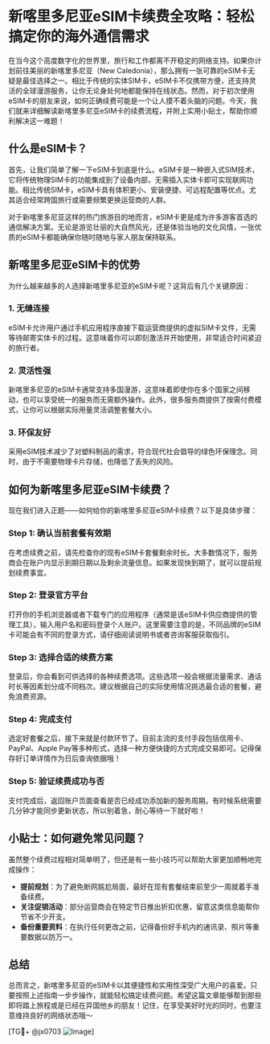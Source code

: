 # 新喀里多尼亚eSIM卡续费全攻略：轻松搞定你的海外通信需求

在当今这个高度数字化的世界里，旅行和工作都离不开稳定的网络支持。如果你计划前往美丽的新喀里多尼亚（New Caledonia），那么拥有一张可靠的eSIM卡无疑是最佳选择之一。相比于传统的实体SIM卡，eSIM卡不仅携带方便，还支持灵活的全球漫游服务，让你无论身处何地都能保持在线状态。然而，对于初次使用eSIM卡的朋友来说，如何正确续费可能是一个让人摸不着头脑的问题。今天，我们就来详细解读新喀里多尼亚eSIM卡的续费流程，并附上实用小贴士，帮助你顺利解决这一难题！

## 什么是eSIM卡？

首先，让我们简单了解一下eSIM卡到底是什么。eSIM卡是一种嵌入式SIM技术，它将传统物理SIM卡的功能集成到了设备内部，无需插入实体卡即可实现联网功能。相比传统SIM卡，eSIM卡具有体积更小、安装便捷、可远程配置等优点。尤其适合经常跨国旅行或需要频繁更换运营商的人群。

对于新喀里多尼亚这样的热门旅游目的地而言，eSIM卡更是成为许多游客首选的通信解决方案。无论是游览壮丽的大自然风光，还是体验当地的文化风情，一张优质的eSIM卡都能确保你随时随地与家人朋友保持联系。

## 新喀里多尼亚eSIM卡的优势

为什么越来越多的人选择新喀里多尼亚的eSIM卡呢？这背后有几个关键原因：

### 1. **无缝连接**
   eSIM卡允许用户通过手机应用程序直接下载运营商提供的虚拟SIM卡文件，无需等待邮寄实体卡的过程。这意味着你可以即刻激活并开始使用，非常适合时间紧迫的旅行者。

### 2. **灵活性强**
   新喀里多尼亚的eSIM卡通常支持多国漫游，这意味着即使你在多个国家之间移动，也可以享受统一的服务而无需额外操作。此外，很多服务商提供了按需付费模式，让你可以根据实际用量灵活调整套餐大小。

### 3. **环保友好**
   采用eSIM技术减少了对塑料制品的需求，符合现代社会倡导的绿色环保理念。同时，由于不需要物理卡片存储，也降低了丢失的风险。

## 如何为新喀里多尼亚eSIM卡续费？

现在我们进入正题——如何给你的新喀里多尼亚eSIM卡续费？以下是具体步骤：

### Step 1: 确认当前套餐有效期
在考虑续费之前，请先检查你的现有eSIM卡套餐剩余时长。大多数情况下，服务商会在账户内显示到期日期以及剩余流量信息。如果发现快到期了，就可以提前规划续费事宜。

### Step 2: 登录官方平台
打开你的手机浏览器或者下载专门的应用程序（通常是该eSIM卡供应商提供的管理工具），输入用户名和密码登录个人账户。这里需要注意的是，不同品牌的eSIM卡可能会有不同的登录方式，请仔细阅读说明书或者咨询客服获取指引。

### Step 3: 选择合适的续费方案
登录后，你会看到可供选择的各种续费选项。这些选项一般会根据流量需求、通话时长等因素划分成不同档次。建议根据自己的实际使用情况挑选最合适的套餐，避免浪费资源。

### Step 4: 完成支付
选定好套餐之后，接下来就是付款环节了。目前主流的支付手段包括信用卡、PayPal、Apple Pay等多种形式，选择一种方便快捷的方式完成交易即可。记得保存好订单详情作为日后查询依据哦！

### Step 5: 验证续费成功与否
支付完成后，返回账户页面查看是否已经成功添加新的服务周期。有时候系统需要几分钟才能同步更新状态，所以别着急，耐心等待一下就好啦！

## 小贴士：如何避免常见问题？

虽然整个续费过程相对简单明了，但还是有一些小技巧可以帮助大家更加顺畅地完成操作：

- **提前规划**：为了避免断网尴尬局面，最好在现有套餐结束前至少一周就着手准备续费。
- **关注促销活动**：部分运营商会在特定节日推出折扣优惠，留意这类信息能帮你节省不少开支。
- **备份重要资料**：在执行任何更改之前，记得备份好手机内的通讯录、照片等重要数据以防万一。

## 总结

总而言之，新喀里多尼亚的eSIM卡以其便捷性和实用性深受广大用户的喜爱。只要按照上述指南一步步操作，就能轻松搞定续费问题。希望这篇文章能够帮到那些即将踏上旅程或是已经在异国他乡的朋友！记住，在享受美好时光的同时，也要注意维持良好的网络状态哦～

[TG💪+ @jx0703 ![Image](https://github.com/user-attachments/assets/dbca1d08-cadb-493c-b0ec-ad6f7a83f270)]